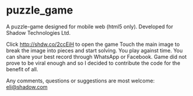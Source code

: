 # puzzle_game
A puzzle-game designed for mobile web (html5 only). Developed for Shadow Technologies Ltd.

Click http://shdw.co/2ccEiH to open the game
Touch the main image to break the image into pieces and start solving. You play against time. You can share your best record through WhatsApp or Facebook.
Game did not prove to be viral enough and so I decided to contribute the code for the benefit of all. 

Any comments, questions or suggestions are most welcome: eli@shadow.com
